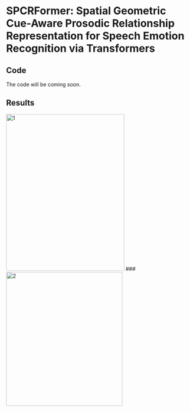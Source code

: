 # SPCRFormer:  Spatial Geometric Cue-Aware  Prosodic Relationship Representation for Speech Emotion Recognition via  Transformers

## Code

The code will be coming soon.

## Results

<img width="320" height="425" alt="1" src="https://github.com/user-attachments/assets/8efb00ff-fe24-445c-b407-e860706036ff" />
###
<img width="315" height="363" alt="2" src="https://github.com/user-attachments/assets/bce8b001-c369-437c-9f89-d0d0ecd3df61" />




